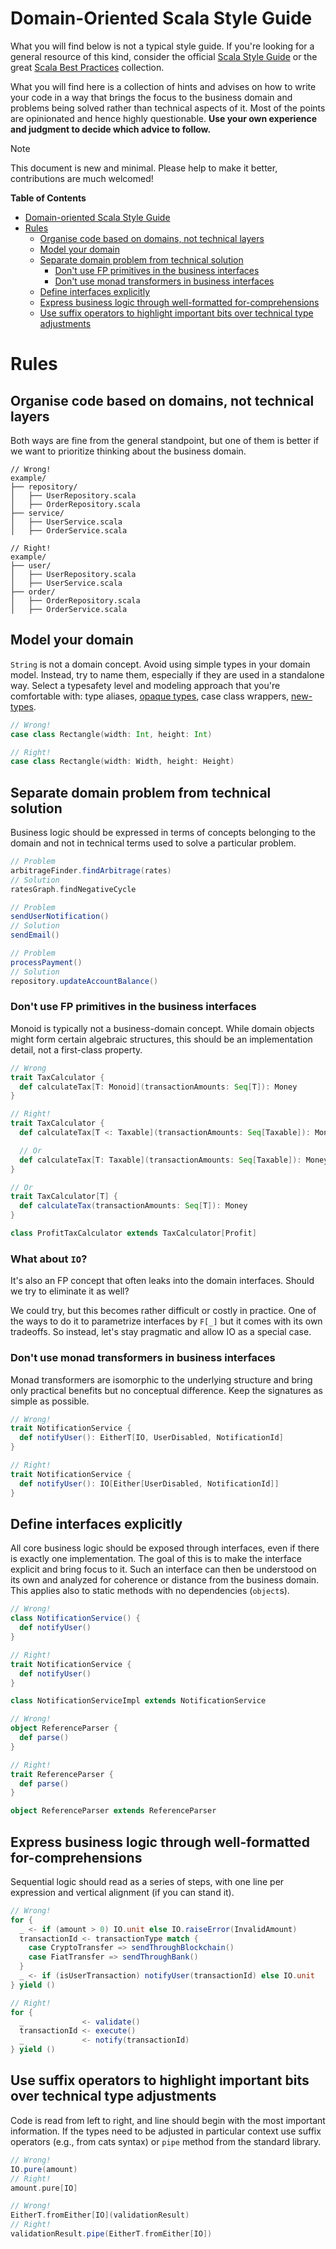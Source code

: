 # Domain-Oriented Scala Style Guide

What you will find below is not a typical style guide. If you're looking for a general resource of this kind, consider
the official [Scala Style Guide](https://docs.scala-lang.org/style/) or the
great [Scala Best Practices](https://github.com/alexandru/scala-best-practices) collection.

What you will find here is a collection of hints and advises on how to write your code in a way that brings the focus to
the business domain and problems being solved rather than technical aspects of it. Most of the points are opinionated
and hence highly questionable. **Use your own experience and judgment to decide which advice to follow.**

> [!NOTE]
> This document is new and minimal. Please help to make it better, contributions are much welcomed!

**Table of Contents**
<!-- TOC -->

* [Domain-oriented Scala Style Guide](#domain-oriented-scala-style-guide)
* [Rules](#rules)
    * [Organise code based on domains, not technical layers](#organise-code-based-on-domains-not-technical-layers)
    * [Model your domain](#model-your-domain)
    * [Separate domain problem from technical solution](#separate-domain-problem-from-technical-solution)
        * [Don't use FP primitives in the business interfaces](#dont-use-fp-primitives-in-the-business-interfaces)
        * [Don't use monad transformers in business interfaces](#dont-use-monad-transformers-in-business-interfaces)
    * [Define interfaces explicitly](#define-interfaces-explicitly)
    * [Express business logic through well-formatted for-comprehensions](#express-business-logic-through-well-formatted-for-comprehensions)
    * [Use suffix operators to highlight important bits over technical type adjustments](#use-suffix-operators-to-highlight-important-bits-over-technical-type-adjustments)

<!-- TOC -->

# Rules

## Organise code based on domains, not technical layers

Both ways are fine from the general standpoint, but one of them is better if we want to prioritize thinking about the
business domain.

```
// Wrong!
example/
├── repository/
│   ├── UserRepository.scala
│   ├── OrderRepository.scala
├── service/
│   ├── UserService.scala
│   ├── OrderService.scala

// Right!
example/
├── user/
│   ├── UserRepository.scala
│   ├── UserService.scala
├── order/
│   ├── OrderRepository.scala
│   ├── OrderService.scala
```

## Model your domain

`String` is not a domain concept. Avoid using simple types in your domain model. Instead, try to name them, especially
if they are used in a standalone way. Select a typesafety level and modeling approach that you're comfortable with: type
aliases, [opaque types](https://docs.scala-lang.org/scala3/book/types-opaque-types.html), case class wrappers,
[new-types](https://github.com/estatico/scala-newtype).

```scala 3
// Wrong!
case class Rectangle(width: Int, height: Int)

// Right!
case class Rectangle(width: Width, height: Height)
```

## Separate domain problem from technical solution

Business logic should be expressed in terms of concepts belonging to the domain and not in technical terms used to solve
a particular problem.

```scala 3
// Problem
arbitrageFinder.findArbitrage(rates)
// Solution
ratesGraph.findNegativeCycle

// Problem
sendUserNotification()
// Solution
sendEmail()

// Problem
processPayment()
// Solution
repository.updateAccountBalance()
```

### Don't use FP primitives in the business interfaces

Monoid is typically not a business-domain concept. While domain objects might form certain algebraic structures, this
should be an implementation detail, not a first-class property.

```scala 3
// Wrong
trait TaxCalculator {
  def calculateTax[T: Monoid](transactionAmounts: Seq[T]): Money
}

// Right!
trait TaxCalculator {
  def calculateTax[T <: Taxable](transactionAmounts: Seq[Taxable]): Money

  // Or
  def calculateTax[T: Taxable](transactionAmounts: Seq[Taxable]): Money
}

// Or 
trait TaxCalculator[T] {
  def calculateTax(transactionAmounts: Seq[T]): Money
}

class ProfitTaxCalculator extends TaxCalculator[Profit]
```

### What about `IO`?

It's also an FP concept that often leaks into the domain interfaces. Should we try to eliminate it as well?

We could try, but this becomes rather difficult or costly in practice. One of the ways to do it to parametrize
interfaces by `F[_]` but it comes with its own tradeoffs. So instead, let's stay pragmatic and allow IO as a special
case.

### Don't use monad transformers in business interfaces

Monad transformers are isomorphic to the underlying structure and bring only practical benefits but no conceptual
difference. Keep the signatures as simple as possible.

```scala 3
// Wrong!
trait NotificationService {
  def notifyUser(): EitherT[IO, UserDisabled, NotificationId]
}

// Right!
trait NotificationService {
  def notifyUser(): IO[Either[UserDisabled, NotificationId]]
}
```

## Define interfaces explicitly

All core business logic should be exposed through interfaces, even if there is exactly one implementation. The goal of
this is to make the interface explicit and bring focus to it. Such an interface can then be understood on its own and
analyzed for coherence or distance from the business domain. This applies also to static methods with no
dependencies (`object`s).

```scala 3
// Wrong!
class NotificationService() {
  def notifyUser()
}

// Right!
trait NotificationService {
  def notifyUser()
}

class NotificationServiceImpl extends NotificationService

// Wrong!
object ReferenceParser {
  def parse()
}

// Right!
trait ReferenceParser {
  def parse()
}

object ReferenceParser extends ReferenceParser
```

## Express business logic through well-formatted for-comprehensions

Sequential logic should read as a series of steps, with one line per expression and vertical alignment (if you can stand
it).

```scala 3
// Wrong!
for {
  _ <- if (amount > 0) IO.unit else IO.raiseError(InvalidAmount)
  transactionId <- transactionType match {
    case CryptoTransfer => sendThroughBlockchain()
    case FiatTransfer => sendThroughBank()
  }
  _ <- if (isUserTransaction) notifyUser(transactionId) else IO.unit
} yield ()

// Right!
for {
  _             <- validate()
  transactionId <- execute()
  _             <- notify(transactionId)
} yield ()


```

## Use suffix operators to highlight important bits over technical type adjustments

Code is read from left to right, and line should begin with the most important information. If the types need to be
adjusted in particular context use suffix operators (e.g., from cats syntax) or `pipe` method from the standard library.

```scala 3
// Wrong!
IO.pure(amount)
// Right!
amount.pure[IO]

// Wrong!
EitherT.fromEither[IO](validationResult)
// Right!
validationResult.pipe(EitherT.fromEither[IO])
```
